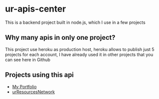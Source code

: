 # ur-apis-center

This is a backend project built in node.js, which I use in a few projects

## Why many apis in only one project?

This project use heroku as production host, heroku allows to publish just 5 projects for each account, I have already used it in other projects that you can see here in Github

## Projects using this api

- [My Portfolio](https://github.com/MrJoustinOF/portfolioReact)
- [urResourcesNetwork](https://github.com/MrJoustinOF/urrn)
